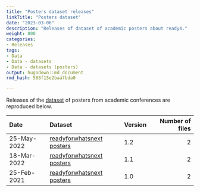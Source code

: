 ```yaml
---
title: "Posters dataset releases"
linkTitle: "Posters dataset"
date: "2023-03-06"
description: "Releases of dataset of academic posters about ready4."
weight: 800
categories: 
- Releases
tags: 
- Data
- Data - datasets
- Data - datasets (posters)
output: hugodown::md_document
rmd_hash: 588f15e2baa7bda0

---
```


Releases of the [dataset](/docs/model/datasets/) of posters from academic conferences are reproduced below.

<html>


<body>






<div id="header">




</div>


<table class="table table-striped" style="margin-left: auto; margin-right: auto;">
<thead>
<tr>
<th style="text-align:left;">
Date
</th>
<th style="text-align:left;">
Dataset
</th>
<th style="text-align:left;">
Version
</th>
<th style="text-align:right;">
Number of files
</th>
</tr>
</thead>
<tbody>
<tr>
<td style="text-align:left;">
25-May-2022
</td>
<td style="text-align:left;">
<a href="https://doi.org/https://doi.org/10.7910/DVN/QBZFQV" style="     ">readyforwhatsnext
posters</a>
</td>
<td style="text-align:left;">
1.2
</td>
<td style="text-align:right;">
2
</td>
</tr>
<tr>
<td style="text-align:left;">
18-Mar-2022
</td>
<td style="text-align:left;">
<a href="https://doi.org/https://doi.org/10.7910/DVN/QBZFQV" style="     ">readyforwhatsnext
posters</a>
</td>
<td style="text-align:left;">
1.1
</td>
<td style="text-align:right;">
2
</td>
</tr>
<tr>
<td style="text-align:left;">
25-Feb-2021
</td>
<td style="text-align:left;">
<a href="https://doi.org/https://doi.org/10.7910/DVN/QBZFQV" style="     ">readyforwhatsnext
posters</a>
</td>
<td style="text-align:left;">
1.0
</td>
<td style="text-align:right;">
2
</td>
</tr>
</tbody>
</table>





<script>

// add bootstrap table styles to pandoc tables
function bootstrapStylePandocTables() {
  $('tr.odd').parent('tbody').parent('table').addClass('table table-condensed');
}
$(document).ready(function () {
  bootstrapStylePandocTables();
});


</script>

<!-- tabsets -->

<script>
$(document).ready(function () {
  window.buildTabsets("TOC");
});

$(document).ready(function () {
  $('.tabset-dropdown > .nav-tabs > li').click(function () {
    $(this).parent().toggleClass('nav-tabs-open');
  });
});
</script>

<!-- code folding -->


<!-- dynamically load mathjax for compatibility with self-contained -->
<script>
  (function () {
    var script = document.createElement("script");
    script.type = "text/javascript";
    script.src  = "https://mathjax.rstudio.com/latest/MathJax.js?config=TeX-AMS-MML_HTMLorMML";
    document.getElementsByTagName("head")[0].appendChild(script);
  })();
</script>

</body>
</html>


